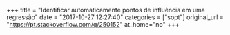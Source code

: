 +++
title = "Identificar automaticamente pontos de influência em uma regressão"
date = "2017-10-27 12:27:40"
categories = ["sopt"]
original_url = "https://pt.stackoverflow.com/q/250152"
at_home="no"
+++

